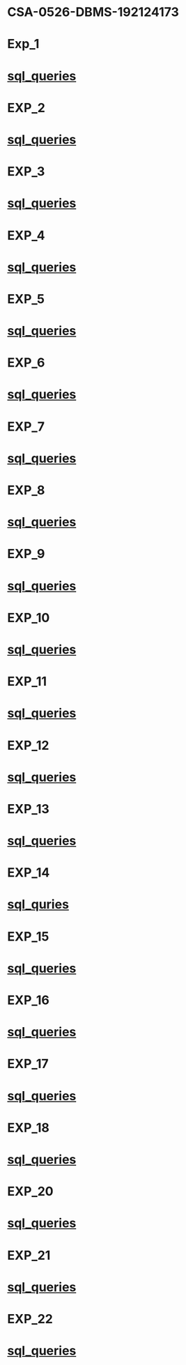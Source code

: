# CSA-0526-DBMS-192124173 
# Exp_1
# [sql_queries](https://github.com/RajaRajeshwaran03/CSA-0526-DBMS-192124173/blob/main/DBMS-exp1.txt)
# EXP_2
# [sql_queries](https://github.com/RajaRajeshwaran03/CSA-0526-DBMS-192124173/blob/main/DBMS-exp2.txt)
# EXP_3
# [sql_queries](https://github.com/RajaRajeshwaran03/CSA-0526-DBMS-192124173/blob/main/DBMS-exp3.txt)
# EXP_4
# [sql_queries](https://github.com/RajaRajeshwaran03/CSA-0526-DBMS-192124173/blob/main/DBMS-exp4.txt)
# EXP_5
# [sql_queries](https://github.com/RajaRajeshwaran03/CSA-0526-DBMS-192124173/blob/main/DBMS-exp5.txt)
# EXP_6
# [sql_queries](https://github.com/RajaRajeshwaran03/CSA-0526-DBMS-192124173/blob/main/DBMS-exp6.txt)
# EXP_7
# [sql_queries](https://github.com/RajaRajeshwaran03/CSA-0526-DBMS-192124173/blob/main/DBMS-exp7.txt)
# EXP_8
# [sql_queries](https://github.com/RajaRajeshwaran03/CSA-0526-DBMS-192124173/blob/main/DBMS-exp8.txt)
# EXP_9
# [sql_queries](https://github.com/RajaRajeshwaran03/CSA-0526-DBMS-192124173/blob/main/EXPT%209.txt)
# EXP_10
# [sql_queries](https://github.com/RajaRajeshwaran03/CSA-0526-DBMS-192124173/blob/main/DBMS-exp10.txt)
# EXP_11
# [sql_queries](https://github.com/RajaRajeshwaran03/CSA-0526-DBMS-192124173/blob/main/DBMS-exp11.txt)
# EXP_12
# [sql_queries](https://github.com/RajaRajeshwaran03/CSA-0526-DBMS-192124173/blob/main/DBMS-exp12.txt)
# EXP_13
# [sql_queries](https://github.com/RajaRajeshwaran03/CSA-0526-DBMS-192124173/blob/main/DBMS-exp13.txt)
# EXP_14
# [sql_quries](https://github.com/RajaRajeshwaran03/CSA-0526-DBMS-192124173/blob/main/DBMS-exp14.txt)
# EXP_15
# [sql_queries](https://github.com/RajaRajeshwaran03/CSA-0526-DBMS-192124173/blob/main/DBMS-exp15.txt)
# EXP_16
# [sql_queries](https://github.com/RajaRajeshwaran03/CSA-0526-DBMS-192124173/blob/main/DBMS-exp16.txt)
# EXP_17
# [sql_queries](https://github.com/RajaRajeshwaran03/CSA-0526-DBMS-192124173/blob/main/DBMS-exp17.txt)
# EXP_18
# [sql_queries](https://github.com/RajaRajeshwaran03/CSA-0526-DBMS-192124173/blob/main/DBMS-exp18.txt)
# EXP_20
# [sql_queries](https://github.com/RajaRajeshwaran03/CSA-0526-DBMS-192124173/blob/main/DBMS-exp20.txt)
# EXP_21
# [sql_queries](https://github.com/RajaRajeshwaran03/CSA-0526-DBMS-192124173/blob/main/DBMS-exp21.txt)
# EXP_22
# [sql_queries](https://github.com/RajaRajeshwaran03/CSA-0526-DBMS-192124173/blob/main/DBMS-exp22.txt)
